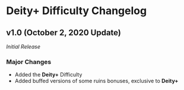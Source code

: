 # Deity+ Difficulty Changelog
## v1.0 (October 2, 2020 Update)
*Initial Release*
### Major Changes
- Added the **Deity+** Difficulty
- Added buffed versions of some ruins bonuses, exclusive to **Deity+**